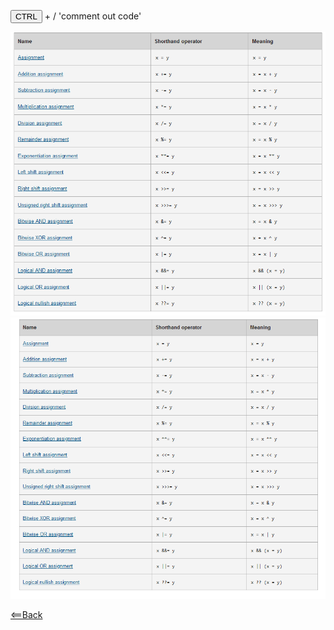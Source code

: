 <button>CTRL</button> + /      'comment out code'

![](JScommands.png)
<br>
![](22.png)
<br>







[<==Back](README.md)
